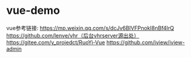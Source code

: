 # vue-demo
vue参考链接:
https://mp.weixin.qq.com/s/dcJv6BIVFPnokI8nBf4IrQ
https://github.com/lenve/vhr（后台vhrserver源出处）
https://gitee.com/y_projedct/RuoYi-Vue
https://github.com/iview/iview-admin
